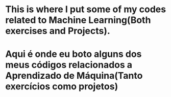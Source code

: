 # This is where I put some of my codes related to Machine Learning(Both exercises and Projects).
# Aqui é onde eu boto alguns dos meus códigos relacionados a Aprendizado de Máquina(Tanto exercícios como projetos)
